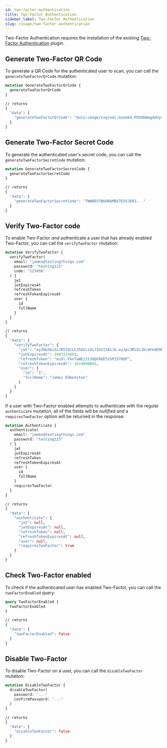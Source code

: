 ```yaml
---
id: two-factor-authentication
title: Two-Factor Authentication
sidebar_label: Two-Factor Authentication
slug: /usage/two-factor-authentication
---
```


Two-Factor Authentication requires the installation of the existing [Two-Factor Authentication](https://plugins.craftcms.com/two-factor-authentication?craft4) plugin.

## Generate Two-Factor QR Code

To generate a QR Code for the authenticated user to scan, you can call the `generateTwoFactorQrCode` mutation:

```graphql
mutation GenerateTwoFactorQrCode {
  generateTwoFactorQrCode
}

// returns
{
  "data": {
    "generateTwoFactorQrCode": "data:image/svg+xml;base64,PD94bWwgdmVyc2lvbj0iMS4wIj8..."
  }
}
```

## Generate Two-Factor Secret Code

To generate the authenticated user's secret code, you can call the `generateTwoFactorSecretCode` mutation:

```graphql
mutation GenerateTwoFactorSecretCode {
  generateTwoFactorSecretCode
}

// returns
{
  "data": {
    "generateTwoFactorSecretCode": "TWWBO37WUORAMBX7EXSJKR3..."
  }
}
```

## Verify Two-Factor code

To enable Two-Factor _*and*_ authenticate a user that has already enabled Two-Factor, you can call the `verifyTwoFactor` mutation:

```graphql
mutation VerifyTwoFactor {
  verifyTwoFactor(
    email: "james@testingthings.com"
    password: "testing123"
    code: "123456"
  ) {
    jwt
    jwtExpiresAt
    refreshToken
    refreshTokenExpiresAt
    user {
      id
      fullName
    }
  }
}

// returns
{
  "data": {
    "verifyTwoFactor": {
      "jwt": "eyJ0eXAiOiJKV1QiLCJhbGciOiJIUzI1NiJ9.eyJpc3MiOiJDcmFmdENNUyIsImlhdCI6MTYwNzIyMjg5MywiZXhwIjoxNjA3MjI0NjkzLCJzdWIiOi...",
      "jwtExpiresAt": 1607224693,
      "refreshToken": "eu5l-FkvTaWEzIt38QFR8ETx5PIS706P",
      "refreshTokenExpiresAt": 1614998893,
      "user": {
        "id": "1",
        "fullName": "James Edmonston"
      }
    }
  }
}
```

If a user with Two-Factor enabled attempts to authenticate with the regular `authenticate` mutation, all of the fields will be _nullified_ and a `requiresTwoFactor` option will be returned in the response:

```graphql
mutation Authenticate {
  authenticate(
    email: "james@testingthings.com"
    password: "testing123"
  ) {
    jwt
    jwtExpiresAt
    refreshToken
    refreshTokenExpiresAt
    user {
      id
      fullName
    }
    requiresTwoFactor
  }
}

// returns
{
  "data": {
    "authenticate": {
      "jwt": null,
      "jwtExpiresAt": null,
      "refreshToken": null,
      "refreshTokenExpiresAt": null,
      "user": null,
      "requiresTwoFactor": true
    }
  }
}
```

## Check Two-Factor enabled

To check if the authenticated user has enabled Two-Factor, you can call the `twoFactorEnabled` query:

```graphql
query TwoFactorEnabled {
  twoFactorEnabled
}

// returns
{
  "data": {
    "twoFactorEnabled": false
  }
}
```

## Disable Two-Factor

To disable Two-Factor on a user, you can call the `disableTwoFactor` mutation:

```graphql
mutation DisableTwoFactor {
  disableTwoFactor(
    password: "..."
    confirmPassword: "..."
  )
}

// returns
{
  "data": {
    "disableTwoFactor": false
  }
}
```
